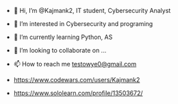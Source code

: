 - 👋 Hi, I’m @Kajmank2, IT student, Cybersecurity Analyst
- 👀 I’m interested in Cybersecurity and programing
- 🌱 I’m currently learning Python, AS 
- 💞️ I’m looking to collaborate on ...
- 📫 How to reach me testowye0@gmail.com


- https://www.codewars.com/users/Kajmank2
- https://www.sololearn.com/profile/13503672/

